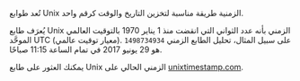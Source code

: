 تُعد طوابع Unix الزمنية طريقة مناسبة لتخزين التاريخ والوقت كرقم واحد. 

يُعرَف طابع Unix الزمني بأنه عدد الثواني التي انقضت منذ 1 يناير 1970 بالتوقيت العالمي الموحَّد UTC (معيار توقيت عالمي). على سبيل المثال، تحليل الطابع الزمني `1498734934` هو 29 يونيو 2017 في تمام الساعة 11:15 صباحًا. 

يمكنك العثور على طابع Unix الزمني الحالي على [unixtimestamp.com](http://www.unixtimestamp.com/).



 
